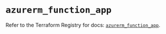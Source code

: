 # `azurerm_function_app`

Refer to the Terraform Registry for docs: [`azurerm_function_app`](https://registry.terraform.io/providers/hashicorp/azurerm/4.21.1/docs/resources/function_app).
